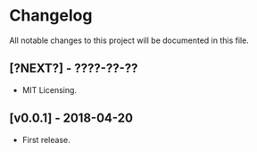 # Changelog

All notable changes to this project will be documented in this file.

## [?NEXT?] - ????-??-??

- MIT Licensing.

## [v0.0.1] - 2018-04-20

- First release.
